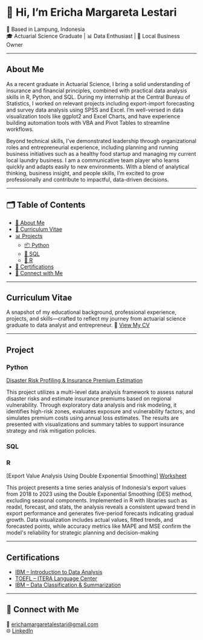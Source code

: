 # 👋 Hi, I’m Ericha Margareta Lestari

📍 Based in Lampung, Indonesia  
🎓 Actuarial Science Graduate | 📊 Data Enthusiast | 🧼 Local Business Owner  

---

## About Me

As a recent graduate in Actuarial Science, I bring a solid understanding of insurance and financial principles, combined with practical data analysis skills in R, Python, and SQL. During my internship at the Central Bureau of Statistics, I worked on relevant projects including export-import forecasting and survey data analysis using SPSS and Excel. I’m well-versed in data visualization tools like ggplot2 and Excel Charts, and have experience building automation tools with VBA and Pivot Tables to streamline workflows.

Beyond technical skills, I’ve demonstrated leadership through organizational roles and entrepreneurial experience, including planning and running business initiatives such as a healthy food startup and managing my current local laundry business. I am a communicative team player who learns quickly and adapts easily to new environments. With a blend of analytical thinking, business insight, and people skills, I’m excited to grow professionally and contribute to impactful, data-driven decisions.

---
## 🗂️ Table of Contents

- [📌 About Me](#about-me)
- [💼 Curriculum Vitae](Curriculum_Vitae)
- [📊 Projects](#projects)
  - [📦 Python](#export-import-forecasting)
  - [🥗 SQL](#healthy-food-business-initiative)
  - [🧼 R](#local-laundry-business)
- [📜 Certifications](#certifications)
- [🤝 Connect with Me](#connect-with-me)

---
## Curriculum Vitae 

A snapshot of my educational background, professional experience, projects, and skills—crafted to reflect my journey from actuarial science graduate to data analyst and entrepreneur.
📎 [View My CV](https://drive.google.com/file/d/10xDoUPy78sYDoBU5PD_qcEZKam6-irZ-/view?usp=drivesdk)

---
## Project 

### Python 
[Disaster Risk Profiling & Insurance Premium Estimation](https://github.com/erichalestari/global-risk-metrics/blob/main/Risk_Profiling_and_Insurance_Premium_Estimation.ipynb)

This project utilizes a multi-level data analysis framework to assess natural disaster risks and estimate insurance premiums based on regional vulnerability. Through exploratory data analysis and risk modeling, it identifies high-risk zones, evaluates exposure and vulnerability factors, and simulates premium costs using annual loss estimates. The results are presented with visualizations and summary tables to support insurance strategy and risk mitigation policies.

### SQL 


### R 

[Export Value Analysis Using Double Exponential Smoothing]
[Worksheet](https://github.com/erichalestari/portofolio-ericha/blob/main/exponential-smothing-inflasi.pdf)

This project presents a time series analysis of Indonesia's export values from 2018 to 2023 using the Double Exponential Smoothing (DES) method, excluding seasonal components. Implemented in R with libraries such as readxl, forecast, and stats, the analysis reveals a consistent upward trend in export performance and generates five-period forecasts indicating gradual growth. Data visualization includes actual values, fitted trends, and forecasted points, while accuracy metrics like MAPE and MSE confirm the model's reliability for strategic planning and decision-making


---
## Certifications

- [IBM – Introduction to Data Analysis](https://coursera.org/verify/OEPNCS41KIDL)  
- [TOEFL – ITERA Language Center](https://drive.google.com/file/d/12h5fApL3PW1gVkvkn3CfU8pISbgzTYg2/view?usp=sharing)  
- [IBM – Data Classification & Summarization](https://www.credly.com/badges/e849f03f-f5aa-433-996d-8c2dd242dad1/public_url)

---

## 🤝 Connect with Me

📧 erichamargaretalestari@gmail.com  
🌐 [LinkedIn](https://www.linkedin.com/in/erichalestari)
